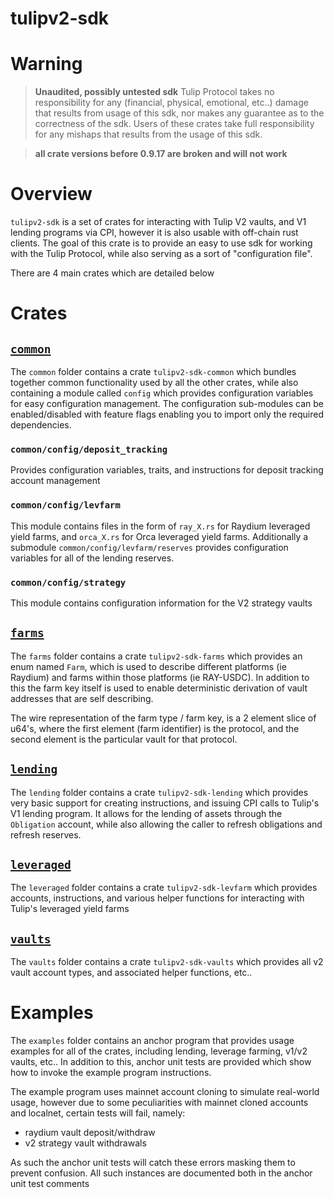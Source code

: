 # tulipv2-sdk

# Warning

> **Unaudited, possibly untested sdk** Tulip Protocol takes no responsibility for any  (financial, physical, emotional, etc..) damage  that results from usage of this sdk, nor makes any guarantee as to the correctness of the sdk. Users of these crates take full responsibility for any mishaps that results from the usage of this sdk.


> **all crate versions before 0.9.17 are broken and will not work**

# Overview

`tulipv2-sdk` is a set of crates for interacting with Tulip V2 vaults, and V1 lending programs via CPI, however it is also usable with off-chain rust clients. The goal of this crate is to provide an easy to use sdk for working with the Tulip Protocol, while also serving as a sort of "configuration file".

There are 4 main crates which are detailed below

# Crates

## [`common`](https://crates.io/crates/tulipv2-sdk-common)

The `common` folder contains a crate `tulipv2-sdk-common` which bundles together common functionality used by all the other crates, while also containing a module called `config` which provides configuration variables for easy configuration management. The configuration sub-modules can be enabled/disabled with feature flags enabling you to import only the required dependencies.

### `common/config/deposit_tracking`

Provides configuration variables, traits, and instructions for deposit tracking account management

### `common/config/levfarm`

This module contains files in the form of `ray_X.rs` for Raydium leveraged yield farms, and `orca_X.rs` for Orca leveraged yield farms. Additionally a submodule `common/config/levfarm/reserves` provides configuration variables for all of the lending reserves.

### `common/config/strategy`

This module contains configuration information for the V2 strategy vaults


## [`farms`](https://crates.io/crates/tulipv2-sdk-farms)

The `farms` folder contains a crate `tulipv2-sdk-farms` which provides an enum named `Farm`, which is used to describe different platforms (ie Raydium) and farms within those platforms (ie RAY-USDC). In addition to this the farm key itself is used to enable deterministic derivation of vault addresses that are self describing.

The wire representation of the farm type / farm key, is a 2 element slice of u64's, where the first element (farm identifier) is the protocol, and the second element is the particular vault for that protocol. 


## [`lending`](https://crates.io/crates/tulipv2-sdk-lending)

The `lending` folder contains a crate `tulipv2-sdk-lending` which provides very basic support for creating instructions, and issuing CPI calls to Tulip's V1 lending program. It allows for the lending of assets through the `Obligation` account, while also allowing the caller to refresh obligations and refresh reserves.

## [`leveraged`](https://crates.io/crates/tulipv2-sdk-levfarm)

The `leveraged` folder contains a crate `tulipv2-sdk-levfarm` which provides accounts, instructions, and various helper functions for interacting with Tulip's leveraged yield farms

## [`vaults`](https://crates.io/crates/tulipv2-sdk-vaults)

The `vaults` folder contains a crate `tulipv2-sdk-vaults` which provides all v2 vault account types, and associated helper functions, etc..

# Examples


The `examples` folder contains an anchor program that provides usage examples for all of the crates, including lending, leverage farming, v1/v2 vaults, etc.. In addition to this, anchor unit tests are provided which show how to invoke the example program instructions.

The example program uses mainnet account cloning to simulate real-world usage, however due to some peculiarities with mainnet cloned accounts and localnet, certain tests will fail, namely:

* raydium vault deposit/withdraw
* v2 strategy vault withdrawals

As such the anchor unit tests will catch these errors masking them to prevent confusion. All such instances are documented both in the anchor unit test comments
